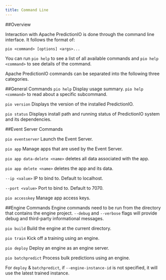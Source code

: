 ```yaml
---
title: Command Line
---
```


<!--
Licensed to the Apache Software Foundation (ASF) under one or more
contributor license agreements.  See the NOTICE file distributed with
this work for additional information regarding copyright ownership.
The ASF licenses this file to You under the Apache License, Version 2.0
(the "License"); you may not use this file except in compliance with
the License.  You may obtain a copy of the License at

    http://www.apache.org/licenses/LICENSE-2.0

Unless required by applicable law or agreed to in writing, software
distributed under the License is distributed on an "AS IS" BASIS,
WITHOUT WARRANTIES OR CONDITIONS OF ANY KIND, either express or implied.
See the License for the specific language governing permissions and
limitations under the License.
-->

##Overview

Interaction with Apache PredictionIO is done through the command
line interface. It follows the format of:

```pio <command> [options] <args>...```

You can run ```pio help``` to see a list of all available commands and ```pio
help <command>``` to see details of the command.

Apache PredictionIO commands can be separated into the following
three categories.

##General Commands
```pio help```          Display usage summary. `pio help <command>` to read about a specific subcommand.

```pio version```       Displays the version of the installed PredictionIO.

```pio status```        Displays install path and running status of PredictionIO system and its dependencies.


##Event Server Commands

```pio eventserver```   Launch the Event Server.

```pio app```           Manage apps that are used by the Event Server.

```pio app data-delete <name>``` deletes all data associated with the app.

```pio app delete <name>``` deletes the app and its data.

  ```--ip <value>``` IP to bind to. Default to localhost.

  ```--port <value>``` Port to bind to. Default to 7070.


```pio accesskey```     Manage app access keys.


##Engine Commands
Engine commands need to be run from the directory that contains the engine
project. ```--debug``` and ```--verbose``` flags will provide debug and
third-party informational messages.

```pio build```         Build the engine at the current directory.

```pio train```         Kick off a training using an engine.

```pio deploy```        Deploy an engine as an engine server.

```pio batchpredict```  Process bulk predictions using an engine.

For ```deploy``` & ```batchpredict```, if ```--engine-instance-id``` is not
specified, it will use the latest trained instance.
